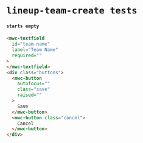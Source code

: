 # `lineup-team-create tests`

#### `starts empty`

```html
<mwc-textfield
  id="team-name"
  label="Team Name"
  required=""
>
</mwc-textfield>
<div class="buttons">
  <mwc-button
    autofocus=""
    class="save"
    raised=""
  >
    Save
  </mwc-button>
  <mwc-button class="cancel">
    Cancel
  </mwc-button>
</div>

```
